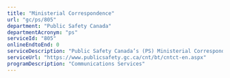 ```yaml
---
title: "Ministerial Correspondence"
url: "gc/ps/805"
department: "Public Safety Canada"
departmentAcronym: "ps"
serviceId: "805"
onlineEndtoEnd: 0
serviceDescription: "Public Safety Canada’s (PS) Ministerial Correspondence Unit (MCU) provides communications and advisory services to the Office of the Minister of Public Safety and Emergency Preparedness. Its primary objective is to receive and process ministerial and executive correspondence addressed to the Minister, whether received electronically or via postal mail. Ministerial correspondence consists of correspondence between the Minister’s Office and the general public, Federal, Provincial/Territorial, Municipal, International, and Non-Governmental stakeholders (i.e. media enterprises, private sector, non-profit organizations). In addition, MCU manages the development and implementation of internal systems, procedures and processes to control the receipt, distribution, processing, tracking, reporting and performance measuring of ministerial correspondence received and processed by the Unit."
serviceUrl: "https://www.publicsafety.gc.ca/cnt/bt/cntct-en.aspx"
programDescription: "Communications Services"
---
```

